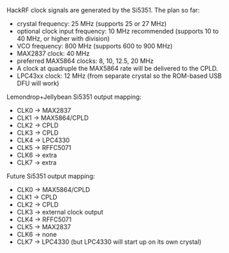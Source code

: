 HackRF clock signals are generated by the Si5351.  The plan so far:

* crystal frequency: 25 MHz (supports 25 or 27 MHz)
* optional clock input frequency: 10 MHz recommended (supports 10 to 40 MHz, or higher with division)
* VCO frequency: 800 MHz (supports 600 to 900 MHz)
* MAX2837 clock: 40 MHz
* preferred MAX5864 clocks: 8, 10, 12.5, 20 MHz
* A clock at quadruple the MAX5864 rate will be delivered to the CPLD.
* LPC43xx clock: 12 MHz (from separate crystal so the ROM-based USB DFU will work)

Lemondrop+Jellybean Si5351 output mapping:

* CLK0 -> MAX2837
* CLK1 -> MAX5864/CPLD
* CLK2 -> CPLD
* CLK3 -> CPLD
* CLK4 -> LPC4330
* CLK5 -> RFFC5071
* CLK6 -> extra
* CLK7 -> extra

Future Si5351 output mapping:

* CLK0 -> MAX5864/CPLD
* CLK1 -> CPLD
* CLK2 -> CPLD
* CLK3 -> external clock output
* CLK4 -> RFFC5071
* CLK5 -> MAX2837
* CLK6 -> none
* CLK7 -> LPC4330 (but LPC4330 will start up on its own crystal)